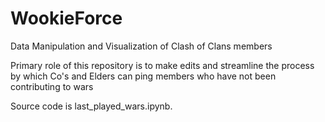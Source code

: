 # WookieForce
Data Manipulation and Visualization of Clash of Clans members

Primary role of this repository is to make edits and streamline the process by which Co's and Elders can ping members who have not been contributing to wars

Source code is last_played_wars.ipynb.
